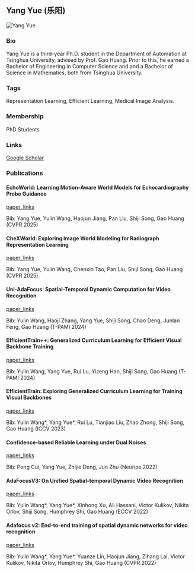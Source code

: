 ## Yang Yue (乐阳)
![Yang Yue](./assets/avatar.jpg)

### Bio

Yang Yue is a third-year Ph.D. student in the Department of Automation at Tsinghua University, advised by Prof. Gao Huang. Prior to this, he earned a Bachelor of Engineering in Computer Science and and a Bachelor of Science in Mathematics, both from Tsinghua University.

### Tags
Representation Learning, Efficient Learning, Medical Image Analysis.

### Membership
PhD Students

### Links

<a href="https://scholar.google.com/citations?user=Q9cLkdcAAAAJ">Google Scholar</a>

### Publications

#### EchoWorld: Learning Motion-Aware World Models for Echocardiography Probe Guidance

 [paper_links](https://openaccess.thecvf.com/content/CVPR2025/papers/Yue_EchoWorld_Learning_Motion-Aware_World_Models_for_Echocardiography_Probe_Guidance_CVPR_2025_paper.pdf)

Bib: Yang Yue, Yulin Wang, Haojun Jiang, Pan Liu, Shiji Song, Gao Huang (CVPR 2025)

#### CheXWorld: Exploring Image World Modeling for Radiograph Representation Learning

 [paper_links](https://openaccess.thecvf.com/content/CVPR2025/papers/Yue_CheXWorld_Exploring_Image_World_Modeling_for_Radiograph_Representation_Learning_CVPR_2025_paper.pdf)

Bib: Yang Yue, Yulin Wang, Chenxin Tao, Pan Liu, Shiji Song, Gao Huang (CVPR 2025)

#### Uni-AdaFocus: Spatial-Temporal Dynamic Computation for Video Recognition

 [paper_links](https://ieeexplore.ieee.org/abstract/document/10787270)

Bib: Yulin Wang, Haoji Zhang, Yang Yue, Shiji Song, Chao Deng, Junlan Feng, Gao Huang (T-PAMI 2024)

#### EfficientTrain++: Generalized Curriculum Learning for Efficient Visual Backbone Training 

[paper_links](https://ieeexplore.ieee.org/abstract/document/10530470)

Bib: Yulin Wang, Yang Yue, Rui Lu, Yizeng Han, Shiji Song, Gao Huang (T-PAMI 2024)

#### EfficientTrain: Exploring Generalized Curriculum Learning for Training Visual Backbones

[paper_links](https://openaccess.thecvf.com/content/ICCV2023/papers/Wang_EfficientTrain_Exploring_Generalized_Curriculum_Learning_for_Training_Visual_Backbones_ICCV_2023_paper.pdf)

Bib: Yulin Wang\*, Yang Yue\*, Rui Lu, Tianjiao Liu, Zhao Zhong, Shiji Song, Gao Huang (ICCV 2023)

#### Confidence-based Reliable Learning under Dual Noises 

[paper_links](https://proceedings.neurips.cc/paper_files/paper/2022/file/e444859b2a22df6b56af9381ad1e9480-Paper-Conference.pdf)

Bib: Peng Cui, Yang Yue, Zhijie Deng, Jun Zhu (Neurips 2022)

#### AdaFocusV3: On Unified Spatial-temporal Dynamic Video Recognition

[paper_links](https://arxiv.org/pdf/2209.13465)

Bib: Yulin Wang\*, Yang Yue\*, Xinhong Xu, Ali Hassani, Victor Kulikov, Nikita Orlov, Shiji Song, Humphrey Shi, Gao Huang (ECCV 2022)

#### Adafocus v2: End-to-end training of spatial dynamic networks for video recognition

[paper_links](https://arxiv.org/pdf/2112.14238)

Bib: Yulin Wang\*, Yang Yue\*, Yuanze Lin, Haojun Jiang, Zihang Lai, Victor Kulikov, Nikita Orlov, Humphrey Shi, Gao Huang (CVPR 2022)

